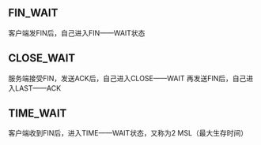 
## FIN_WAIT
客户端发FIN后，自己进入FIN——WAIT状态
## CLOSE_WAIT
服务端接受FIN，发送ACK后，自己进入CLOSE——WAIT
再发送FIN后，自己进入LAST——ACK
## TIME_WAIT
客户端收到FIN后，进入TIME——WAIT状态，又称为2 MSL（最大生存时间）